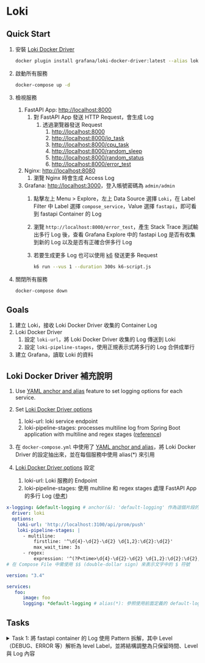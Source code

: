 # Loki

## Quick Start

1. 安裝 [Loki Docker Driver](https://grafana.com/docs/loki/latest/clients/docker-driver/)

    ```bash
    docker plugin install grafana/loki-docker-driver:latest --alias loki --grant-all-permissions
    ```

2. 啟動所有服務

    ```bash
    docker-compose up -d
    ```

3. 檢視服務
   1. FastAPI App: [http://localhost:8000](http://localhost:8000)
      1. 對 FastAPI App 發送 HTTP Request，會生成 Log
         1. 透過瀏覽器發送 Request
            1. [http://localhost:8000](http://localhost:8000)
            2. [http://localhost:8000/io_task](http://localhost:8000/io_task)
            3. [http://localhost:8000/cpu_task](http://localhost:8000/cpu_task)
            4. [http://localhost:8000/random_sleep](http://localhost:8000/random_sleep)
            5. [http://localhost:8000/random_status](http://localhost:8000/random_status)
            6. [http://localhost:8000/error_test](http://localhost:8000/error_test)
   2. Nginx: [http://localhost:8080](http://localhost:8080)
      1. 瀏覽 Nginx 時會生成 Access Log
   3. Grafana: [http://localhost:3000](http://localhost:3000)，登入帳號密碼為 `admin/admin`
      1. 點擊左上 Menu > Explore，左上 Data Source 選擇 `Loki`，在 Label Filter 中 Label 選擇 `compose_service`，Value 選擇 `fastapi`，即可看到 fastapi Container 的 Log
      2. 瀏覽 `http://localhost:8000/error_test`，產生 Stack Trace 測試輸出多行 Log 後，查看 Grafana Explore 中的 fastapi Log 是否有收集到新的 Log 以及是否有正確合併多行 Log
      3. 若要生成更多 Log 也可以使用 [k6](https://k6.io/) 發送更多 Request

            ```bash
            k6 run --vus 1 --duration 300s k6-script.js
            ```
      
4. 關閉所有服務

    ```bash
    docker-compose down
    ```

## Goals

1. 建立 Loki，接收 Loki Docker Driver 收集的 Container Log
2. Loki Docker Driver
   1. 設定 `loki-url`，將 Loki Docker Driver 收集的 Log 傳送到 Loki
   2. 設定 `loki-pipeline-stages`，使用正規表示式將多行的 Log 合併成單行
3. 建立 Grafana，讀取 Loki 的資料

## Loki Docker Driver 補充說明

1. Use [YAML anchor and alias](https://support.atlassian.com/bitbucket-cloud/docs/yaml-anchors/) feature to set logging options for each service.
2. Set [Loki Docker Driver options](https://grafana.com/docs/loki/latest/clients/docker-driver/configuration/)
   1. loki-url: loki service endpoint
   2. loki-pipeline-stages: processes multiline log from Spring Boot application with multiline and regex stages ([reference](https://grafana.com/docs/loki/latest/clients/promtail/stages/multiline/))

1. 在 `docker-compose.yml` 中使用了 [YAML anchor and alias](https://support.atlassian.com/bitbucket-cloud/docs/yaml-anchors/)，將 Loki Docker Driver 的設定抽出來，並在每個服務中使用 alias(*) 來引用
2. [Loki Docker Driver options](https://grafana.com/docs/loki/latest/clients/docker-driver/configuration/) 設定
   1. loki-url: Loki 服務的 Endpoint
   2. loki-pipeline-stages: 使用 multiline 和 regex stages 處理 FastAPI App 的多行 Log ([參考](https://grafana.com/docs/loki/latest/send-data/promtail/stages/multiline/))

```yaml
x-logging: &default-logging # anchor(&): 'default-logging' 作為這個片段的名稱
  driver: loki
  options:
    loki-url: 'http://localhost:3100/api/prom/push'
    loki-pipeline-stages: |
      - multiline:
          firstline: '^\d{4}-\d{2}-\d{2} \d{1,2}:\d{2}:\d{2}'
          max_wait_time: 3s
      - regex:
          expression: '^(?P<time>\d{4}-\d{2}-\d{2} \d{1,2}:\d{2}:\d{2},d{3}) (?P<message>(?s:.*))$$'
# 在 Compose File 中需使用 $$ (double-dollar sign) 來表示文字中的 $ 符號

version: "3.4"

services:
   foo:
      image: foo
      logging: *default-logging # alias(*): 參照使用前面定義的 default-logging 片段
```

## Tasks

<details><summary>Task 1: 將 fastapi container 的 Log 使用 Pattern 拆解，其中 Level（DEBUG、ERROR 等）解析為 level Label，並將結構調整為只保留時間、Level 與 Log 內容</summary>

1. `{compose_service="fastapi"} | pattern "<date> <timestamp> <level> [<logger>] [<location>:<line>] - <message>" | line_format "{{.date}} {{.timestamp}} {{.level}}\t{{.message}}"`

</details>
